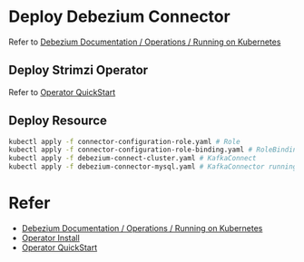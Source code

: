 # Deploy Debezium Connector

Refer to [Debezium Documentation / Operations / Running on Kubernetes](https://debezium.io/documentation/reference/stable/operations/kubernetes.html#_creating_kafka_connect_cluster)

## Deploy Strimzi Operator

Refer to [Operator QuickStart](https://olm.operatorframework.io/docs/getting-started/)

## Deploy Resource

```bash
kubectl apply -f connector-configuration-role.yaml # Role 
kubectl apply -f connector-configuration-role-binding.yaml # RoleBinding
kubectl apply -f debezium-connect-cluster.yaml # KafkaConnect
kubectl apply -f debezium-connector-mysql.yaml # KafkaConnector running on KafkaConnect
```

# Refer

* [Debezium Documentation / Operations / Running on Kubernetes](https://debezium.io/documentation/reference/stable/operations/kubernetes.html#_creating_kafka_connect_cluster)
* [Operator Install](https://sdk.operatorframework.io/docs/installation/)
* [Operator QuickStart](https://olm.operatorframework.io/docs/getting-started/)